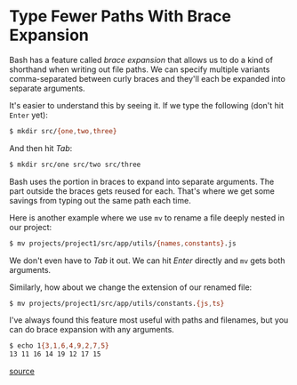 # Type Fewer Paths With Brace Expansion

Bash has a feature called _brace expansion_ that allows us to do a kind of
shorthand when writing out file paths. We can specify multiple variants
comma-separated between curly braces and they'll each be expanded into separate
arguments.

It's easier to understand this by seeing it. If we type the following (don't
hit `Enter` yet):

```bash
$ mkdir src/{one,two,three}
```

And then hit _Tab_:

```bash
$ mkdir src/one src/two src/three
```

Bash uses the portion in braces to expand into separate arguments. The part
outside the braces gets reused for each. That's where we get some savings from
typing out the same path each time.

Here is another example where we use `mv` to rename a file deeply nested in our
project:

```bash
$ mv projects/project1/src/app/utils/{names,constants}.js
```

We don't even have to _Tab_ it out. We can hit _Enter_ directly and `mv` gets
both arguments.

Similarly, how about we change the extension of our renamed file:

```bash
$ mv projects/project1/src/app/utils/constants.{js,ts}
```

I've always found this feature most useful with paths and filenames, but you
can do brace expansion with any arguments.

```bash
$ echo 1{3,1,6,4,9,2,7,5}
13 11 16 14 19 12 17 15
```

[source](https://www.gnu.org/software/bash/manual/html_node/Brace-Expansion.html)
